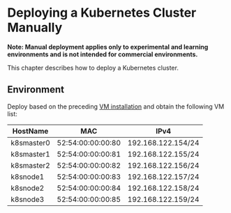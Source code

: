 # Deploying a Kubernetes Cluster Manually

**Note: Manual deployment applies only to experimental and learning environments and is not intended for commercial environments.**

This chapter describes how to deploy a Kubernetes cluster.

## Environment

Deploy based on the preceding [VM installation](./preparing-VMs.md) and obtain the following VM list:

| HostName   | MAC               | IPv4               |
| ---------- | ----------------- | -------------------|
| k8smaster0 | 52:54:00:00:00:80 | 192.168.122.154/24 |
| k8smaster1 | 52:54:00:00:00:81 | 192.168.122.155/24 |
| k8smaster2 | 52:54:00:00:00:82 | 192.168.122.156/24 |
| k8snode1   | 52:54:00:00:00:83 | 192.168.122.157/24 |
| k8snode2   | 52:54:00:00:00:84 | 192.168.122.158/24 |
| k8snode3   | 52:54:00:00:00:85 | 192.168.122.159/24 |
